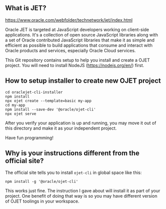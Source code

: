 ## What is JET?

https://www.oracle.com/webfolder/technetwork/jet/index.html

Oracle JET is targeted at JavaScript developers working on client-side applications. It's a collection of open source JavaScript libraries along with a set of Oracle contributed JavaScript libraries that make it as simple and efficient as possible to build applications that consume and interact with Oracle products and services, especially Oracle Cloud services.


This Git repository contains setup to help you install and create a OJET project.
You will need to install NodeJS (https://nodejs.org/en/) first.


## How to setup installer to create new OJET project

```
cd oraclejet-cli-installer
npm install
npx ojet create --template=basic my-app
cd my-app
npm install --save-dev '@oracle/ojet-cli'
npx ojet serve
```

After you verify your application is up and running, you may move it out
of this directory and make it as your independent project.

Have fun programming!

## Why is your instructions different from the official site?

The official site tells you to install `ojet-cli` in global space like this:

```npm install -g '@oracle/ojet-cli'```

This works just fine. The instruction I gave about will install it as part of your
project. One benefit of doing that way is so you may have different version of OJET
toolings in your workspace.
